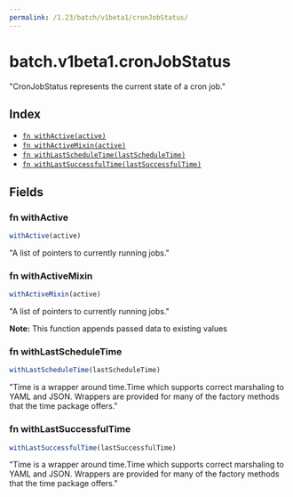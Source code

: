 ```yaml
---
permalink: /1.23/batch/v1beta1/cronJobStatus/
---
```


# batch.v1beta1.cronJobStatus

"CronJobStatus represents the current state of a cron job."

## Index

* [`fn withActive(active)`](#fn-withactive)
* [`fn withActiveMixin(active)`](#fn-withactivemixin)
* [`fn withLastScheduleTime(lastScheduleTime)`](#fn-withlastscheduletime)
* [`fn withLastSuccessfulTime(lastSuccessfulTime)`](#fn-withlastsuccessfultime)

## Fields

### fn withActive

```ts
withActive(active)
```

"A list of pointers to currently running jobs."

### fn withActiveMixin

```ts
withActiveMixin(active)
```

"A list of pointers to currently running jobs."

**Note:** This function appends passed data to existing values

### fn withLastScheduleTime

```ts
withLastScheduleTime(lastScheduleTime)
```

"Time is a wrapper around time.Time which supports correct marshaling to YAML and JSON.  Wrappers are provided for many of the factory methods that the time package offers."

### fn withLastSuccessfulTime

```ts
withLastSuccessfulTime(lastSuccessfulTime)
```

"Time is a wrapper around time.Time which supports correct marshaling to YAML and JSON.  Wrappers are provided for many of the factory methods that the time package offers."